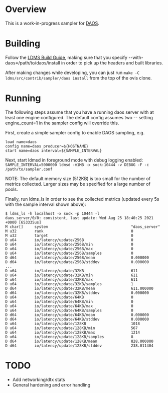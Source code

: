 # Overview

This is a work-in-progress sampler for [DAOS](https://github.com/daos-stack/daos/).

# Building

Follow the [LDMS Build Guide](https://github.com/ovis-hpc/ovis#building-the-ovis--ldms-source-code),
making sure that you specify --with-daos=/path/to/daos/install in order to pick up the headers and
built libraries.

After making changes while developing, you can just run `make -C ldms/src/contrib/sampler/daos install`
from the top of the ovis clone.

# Running

The following steps assume that you have a running daos server with at least one engine configured. The
default config assumes two -- setting engine_count=1 in the sampler config will override this.

First, create a simple sampler config to enable DAOS sampling, e.g.
```
load name=daos
config name=daos producer=${HOSTNAME}
start name=daos interval=${SAMPLE_INTERVAL}
```

Next, start ldmsd in foreground mode with debug logging enabled: `SAMPLE_INTERVAL=5000000 ldmsd -m1MB -x sock:10444 -v DEBUG -F -c /path/to/sampler.conf`

NOTE: The default memory size (512KB) is too small for the number of metrics collected. Larger sizes may be specified for
a large number of pools.

Finally, run ldms_ls in order to see the collected metrics (updated every 5s with the sample interval shown above):
```
$ ldms_ls -h localhost -x sock -p 10444 -l
daos_server/0/0: consistent, last update: Wed Aug 25 18:40:25 2021 +0000 [653335us]
M char[]     system                                     "daos_server"
M u32        rank                                       0
M u32        target                                     0
D u64        io/latency/update/256B                     0
D u64        io/latency/update/256B/min                 0
D u64        io/latency/update/256B/max                 0
D u64        io/latency/update/256B/samples             0
D d64        io/latency/update/256B/mean                0.000000
D d64        io/latency/update/256B/stddev              0.000000
...
D u64        io/latency/update/32KB                     611
D u64        io/latency/update/32KB/min                 611
D u64        io/latency/update/32KB/max                 611
D u64        io/latency/update/32KB/samples             1
D d64        io/latency/update/32KB/mean                611.000000
D d64        io/latency/update/32KB/stddev              0.000000
D u64        io/latency/update/64KB                     0
D u64        io/latency/update/64KB/min                 0
D u64        io/latency/update/64KB/max                 0
D u64        io/latency/update/64KB/samples             0
D d64        io/latency/update/64KB/mean                0.000000
D d64        io/latency/update/64KB/stddev              0.000000
D u64        io/latency/update/128KB                    1018
D u64        io/latency/update/128KB/min                567
D u64        io/latency/update/128KB/max                1214
D u64        io/latency/update/128KB/samples            8
D d64        io/latency/update/128KB/mean               828.000000
D d64        io/latency/update/128KB/stddev             238.011404
```

# TODO
- Add networking/dtx stats
- General hardening and error handling

